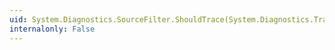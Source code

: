 ```yaml
---
uid: System.Diagnostics.SourceFilter.ShouldTrace(System.Diagnostics.TraceEventCache,System.String,System.Diagnostics.TraceEventType,System.Int32,System.String,System.Object[],System.Object,System.Object[])
internalonly: False
---
```

